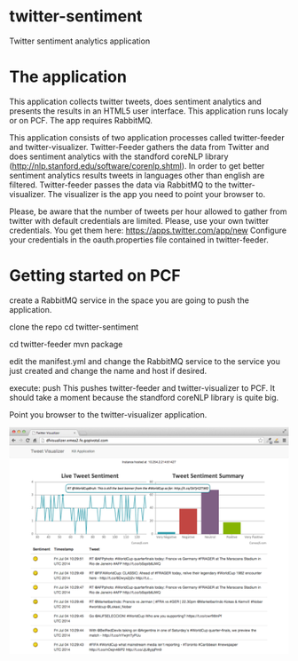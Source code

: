 twitter-sentiment
=================
Twitter sentiment analytics application

The application
===============
This application collects twitter tweets, does sentiment analytics and presents the results in an HTML5 user interface.
This application runs localy or on PCF. The app requires RabbitMQ.

This application consists of two application processes called twitter-feeder and twitter-visualizer. Twitter-Feeder gathers the data from Twitter and does sentiment analytics with the standford coreNLP library (http://nlp.stanford.edu/software/corenlp.shtml). In order to get better sentiment analytics results tweets in languages other than english are filtered. Twitter-feeder passes the data via RabbitMQ to the twitter-visualizer. The visualizer is the app you need to point your browser to.

Please, be aware that the number of tweets per hour allowed to gather from twitter with default credentials are limited.
Please, use your own twitter credentials. You get them here: https://apps.twitter.com/app/new
Configure your credentials in the oauth.properties file contained in twitter-feeder.

Getting started on PCF
======================
create a RabbitMQ service in the space you are going to push the application.

clone the repo
cd twitter-sentiment

cd twitter-feeder
mvn package

edit the manifest.yml and change the RabbitMQ service to the service you just created and change the name and host if desired.

execute: push 
This pushes twitter-feeder and twitter-visualizer to PCF.
It should take a moment because the standford coreNLP library is quite big.

Point you browser to the twitter-visualizer application.

![Alt text](/screenshot.png?raw=true "twitter-visualizer")


